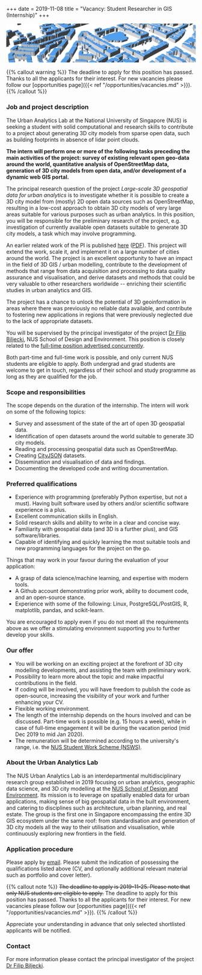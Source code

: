 +++
date = 2019-11-08
title = "Vacancy: Student Researcher in GIS (Internship)"
+++

![](header.png)

{{% callout warning %}}
The deadline to apply for this position has passed.
Thanks to all the applicants for their interest.
For new vacancies please follow our [opportunities page]({{< ref "/opportunities/vacancies.md" >}}).
{{% /callout %}}

### Job and project description

The Urban Analytics Lab at the National University of Singapore (NUS) is seeking a student with solid computational and research skills to contribute to a project about generating 3D city models from sparse open data, such as building footprints in absence of lidar point clouds.

**The intern will perform one or more of the following tasks preceding the main activities of the project: survey of existing relevant open geo-data around the world, quantitative analysis of OpenStreetMap data, generation of 3D city models from open data, and/or development of a dynamic web GIS portal.**

The principal research question of the project _Large-scale 3D geospatial data for urban analytics_ is to investigate whether it is possible to create a 3D city model from (mostly) 2D open data sources such as OpenStreetMap, resulting in a low-cost approach to obtain 3D city models of very large areas suitable for various purposes such as urban analytics.
In this position, you will be responsible for the preliminary research of the project, e.g. investigation of currently available open datasets suitable to generate 3D city models, a task which may involve programming.

An earlier related work of the PI is published [here](https://doi.org/10.1016/j.compenvurbsys.2017.01.001) ([PDF](http://filip.biljecki.com/publications/2017_ceus_inferring_heights.pdf)).
This project will extend the work, scale it, and implement it on a large number of cities around the world.
The project is an excellent opportunity to have an impact in the field of 3D GIS / urban modelling, contribute to the development of methods that range from data acquisition and processing to data quality assurance and visualisation, and derive datasets and methods that could be very valuable to other researchers worldwide -- enriching their scientific studies in urban analytics and GIS.

The project has a chance to unlock the potential of 3D geoinformation in areas where there was previously no reliable data available, and contribute to fostering new applications in regions that were previously neglected due to the lack of appropriate datasets.

You will be supervised by the principal investigator of the project [Dr Filip Biljecki](/authors/filip/), NUS School of Design and Environment.
This position is closely related to the [full-time position advertised concurrently](../2019-11-research-developer).

Both part-time and full-time work is possible, and only current NUS students are eligible to apply.
Both undergrad and grad students are welcome to get in touch, regardless of their school and study programme as long as they are qualified for the job.


### Scope and responsibilities

The scope depends on the duration of the internship.
The intern will work on some of the following topics:

- Survey and assessment of the state of the art of open 3D geospatial data.
- Identification of open datasets around the world suitable to generate 3D city models.
- Reading and processing geospatial data such as OpenStreetMap.
- Creating [CityJSON](https://cityjson.org) datasets.
- Dissemination and visualisation of data and findings.
- Documenting the developed code and writing documentation.

### Preferred qualifications

- Experience with programming (preferably Python expertise, but not a must). Having built software used by others and/or scientific software experience is a plus.
- Excellent communication skills in English.
- Solid research skills and ability to write in a clear and concise way.
- Familiarity with geospatial data (and 3D is a further plus), and GIS software/libraries.
- Capable of identifying and quickly learning the most suitable tools and new programming languages for the project on the go.

Things that may work in your favour during the evaluation of your application:

- A grasp of data science/machine learning, and expertise with modern tools.
- A Github account demonstrating prior work, ability to document code, and an open-source stance.
- Experience with some of the following: Linux, PostgreSQL/PostGIS, R, matplotlib, pandas, and scikit-learn.

You are encouraged to apply even if you do not meet all the requirements above as we offer a stimulating environment supporting you to further develop your skills. 


### Our offer

- You will be working on an exciting project at the forefront of 3D city modelling developments, and assisting the team with preliminary work.
- Possibility to learn more about the topic and make impactful contributions in the field.
- If coding will be involved, you will have freedom to publish the code as open-source, increasing the visibility of your work and further enhancing your CV.
- Flexible working environment.
- The length of the internship depends on the hours involved and can be discussed. Part-time work is possible (e.g. 15 hours a week), while in case of full-time engagement it will be during the vacation period (mid Dec 2019 to mid Jan 2020).
- The remuneration will be determined according to the university's range, i.e. the [NUS Student Work Scheme (NSWS)](http://www.nus.edu.sg/osa/about/join-us/nsws).


### About the Urban Analytics Lab

The NUS Urban Analytics Lab is an interdepartmental multidisciplinary research group established in 2019 focusing on urban analytics, geographic data science, and 3D city modelling at the [NUS School of Design and Environment](http://www.sde.nus.edu.sg).
Its mission is to leverage on spatially enabled data for urban applications, making sense of big geospatial data in the built environment, and catering to disciplines such as architecture, urban planning, and real estate.
The group is the first one in Singapore encompassing the entire 3D GIS ecosystem under the same roof: from standardisation and generation of 3D city models all the way to their utilisation and visualisation, while continuously exploring new frontiers in the field. 


### Application procedure

Please apply by [email](mailto:filip@nus.edu.sg).
Please submit the indication of possessing the qualifications listed above (CV, and optionally additional relevant material such as portfolio and cover letter).

{{% callout note %}}
~~The deadline to apply is 2019-11-25.
Please note that only NUS students are eligible to apply.~~
The deadline to apply for this position has passed.
Thanks to all the applicants for their interest.
For new vacancies please follow our [opportunities page]({{< ref "/opportunities/vacancies.md" >}}).
{{% /callout %}}

Appreciate your understanding in advance that only selected shortlisted applicants will be notified.

### Contact

For more information please contact the principal investigator of the project [Dr Filip Biljecki](/authors/filip).

